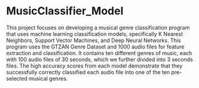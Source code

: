 # MusicClassifier_Model
This project focuses on developing a musical genre classification program that uses machine learning classification models, specifically K Nearest Neighbors, Support Vector Machines, and Deep Neural Networks. This program uses the GTZAN Genre Dataset and 1000 audio files for feature extraction and classification. It contains ten different genres of music, each with 100 audio files of 30 seconds, which we further divided into 3 seconds files. The high accuracy scores from each model demonstrate that they successfully correctly classified each audio file into one of the ten pre-selected musical genres.

